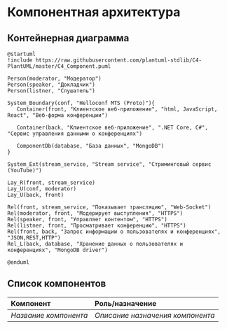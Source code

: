 # Компонентная архитектура
<!-- Состав и взаимосвязи компонентов системы между собой и внешними системами с указанием протоколов, ключевые технологии, используемые для реализации компонентов.
Диаграмма контейнеров C4 и текстовое описание. 
Подробнее: https://confluence.mts.ru/pages/viewpage.action?pageId=375783368
-->
## Контейнерная диаграмма
```plantuml
@startuml
!include https://raw.githubusercontent.com/plantuml-stdlib/C4-PlantUML/master/C4_Component.puml

Person(moderator, "Модератор")
Person(speaker, "Докладчик")
Person(listner, "Слушатель")

System_Boundary(conf, "Helloconf MTS (Proto)"){
   Container(front, "Клиентское веб-приложение", "html, JavaScript, React", "Веб-форма конференции")

   Container(back, "Клиентское веб-приложение", ".NET Core, C#", "Сервис управления данными о конференциях")

   ComponentDb(database, "База данных", "MongoDB")
}

System_Ext(stream_service, "Stream service", "Стриминговый сервис (YouTube)") 

Lay_R(front, stream_service)
Lay_U(conf, moderator)
Lay_U(back, front)

Rel(front, stream_service, "Показывает трансляцию", "Web-Socket")
Rel(moderator, front, "Модерирует выступления", "HTTPS")
Rel(speaker, front, "Управляет контентом", "HTTPS")
Rel(listner, front, "Просматривает конференцию", "HTTPS")
Rel(front, back, "Запрос информации о пользователях и конференциях", "JSON,REST,HTTP")
Rel_L(back, database, "Хранение данных о пользователях и конференциях", "MongoDB driver")

@enduml
```

## Список компонентов
| Компонент             | Роль/назначение                  |
|:----------------------|:---------------------------------|
| *Название компонента* | *Описание назначения компонента* |